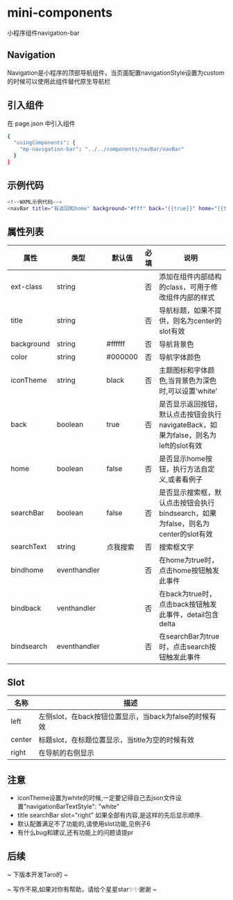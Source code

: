 # mini-components

小程序组件navigation-bar

## Navigation

Navigation是小程序的顶部导航组件，当页面配置navigationStyle设置为custom的时候可以使用此组件替代原生导航栏

## 引入组件

在 page.json 中引入组件

```bash
{
  "usingComponents": {
    "mp-navigation-bar": "../../components/navBar/navBar"
  }
}
```

## 示例代码

```bash
<!--WXML示例代码-->
<navBar title="有返回和home" background="#fff" back="{{true}}" home="{{true}}" searchBar="{{false}}" iconTheme="" bindback="back" bindhome="home"></navBar>
```

## 属性列表

| 属性       | 类型         | 默认值   | 必填 | 说明                                                                                |
| ---------- | ------------ | -------- | ---- | ----------------------------------------------------------------------------------- |
| ext-class  | string       |          | 否   | 添加在组件内部结构的class，可用于修改组件内部的样式                                 |
| title      | string       |          | 否   | 导航标题，如果不提供，则名为center的slot有效                                        |
| background | string       | #ffffff  | 否   | 导航背景色                                                                          |
| color      | string       | #000000  | 否   | 导航字体颜色                                                                        |
| iconTheme  | string       | black    | 否   | 主题图标和字体颜色,当背景色为深色时,可以设置'white'                                 |
| back       | boolean      | true     | 否   | 是否显示返回按钮，默认点击按钮会执行navigateBack，如果为false，则名为left的slot有效 |
| home       | boolean      | false    | 否   | 是否显示home按钮，执行方法自定义,或者看例子                                         |
| searchBar  | boolean      | false    | 否   | 是否显示搜索框，默认点击按钮会执行bindsearch，如果为false，则名为center的slot有效   |
| searchText | string       | 点我搜索 | 否   | 搜索框文字                                                                          |
| bindhome   | eventhandler |          | 否   | 在home为true时，点击home按钮触发此事件                                              |
| bindback   | venthandler  |          | 否   | 在back为true时，点击back按钮触发此事件，detail包含delta                             |
| bindsearch | eventhandler |          | 否   | 在searchBar为true时，点击search按钮触发此事件                                       |

## Slot

| 名称   | 描述                                                  |
| ------ | ----------------------------------------------------- |
| left   | 左侧slot，在back按钮位置显示，当back为false的时候有效 |
| center | 标题slot，在标题位置显示，当title为空的时候有效       |
| right  | 在导航的右侧显示                                      |

## 注意

- iconTheme设置为white的时候,一定要记得自己去json文件设置"navigationBarTextStyle": "white"
- title searchBar slot="right" 如果全部有内容,是这样的先后显示顺序.
- 默认配置满足不了功能的,请使用slot功能,见例子6
- 有什么bug和建议,还有功能上的问题请提pr

## 后续
~
下版本开发Taro的
~

~
写作不易,如果对你有帮助，请给个星星star✨✨谢谢
~
